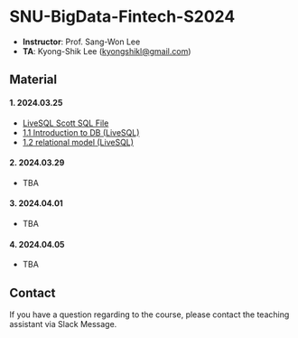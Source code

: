 # SNU-BigData-Fintech-S2024

- **Instructor**: Prof. Sang-Won Lee
- **TA**: Kyong-Shik Lee (kyongshikl@gmail.com)

## Material

#### 1. 2024.03.25

- [LiveSQL Scott SQL File](./week1-1/scott.sql)
- [1.1 Introduction to DB (LiveSQL)](<./week1-1/1.1%20Introduction%20to%20DB%20(LiveSQL).md>)
- [1.2 relational model (LiveSQL)](<./week1-1/1.2%20relational%20model%20(LiveSQL).md>)

#### 2. 2024.03.29

- TBA

#### 3. 2024.04.01

- TBA

#### 4. 2024.04.05

- TBA

## Contact

If you have a question regarding to the course, please contact the teaching assistant via Slack Message.
